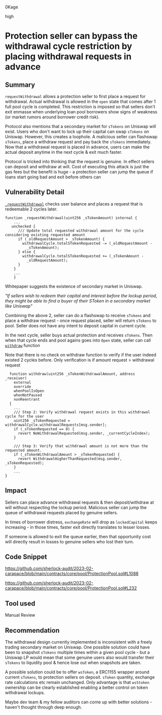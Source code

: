 0Kage

high

# Protection seller can bypass the withdrawal cycle restriction by placing withdrawal requests in advance

## Summary
`requestWithdrawal` allows a protection seller to first place a request for withdrawal. Actual withdrawal is allowed in the `open` state that comes after 1 full pool cycle is completed. This restriction is imposed so that sellers don't exit enmasse when underlying loan pool borrowers show signs of weakness (or market rumors around borrower credit risk).

Protocol also mentions that a secondary market for `sTokens` on Uniswap will exist. Users who don't want to lock up their capital can swap `sTokens` on Uniswap. However, this creates a loophole. A malicious seller can flashswap `sTokens`, place a withdraw request and pay back the `sTokens` immediately. Now that a withdrawal request is placed in advance, users can make the actual deposit anytime in the next cycle & exit much faster.

Protocol is tricked into thinking that the request is genuine. In effect sellers can deposit and withdraw at will. Cost of executing this attack is just the gas fees but the benefit is huge - a protection seller can jump the queue if loans start going bad and exit before others can

## Vulnerability Detail
[`_requestWithdrawal`](https://github.com/sherlock-audit/2023-02-carapace/blob/main/contracts/core/pool/ProtectionPool.sol#L1088) checks user balance and places a request that is redeemable 2 cycles later.

```solidity
function _requestWithdrawal(uint256 _sTokenAmount) internal {
    ...
   unchecked {
      /// Update total requested withdrawal amount for the cycle considering existing requested amount
      if (_oldRequestAmount > _sTokenAmount) {
        withdrawalCycle.totalSTokenRequested -= (_oldRequestAmount -
          _sTokenAmount);
      } else {
        withdrawalCycle.totalSTokenRequested += (_sTokenAmount -
          _oldRequestAmount);
      }
    }
    ...
    }
```

Whitepaper suggests the existence of secondary market in Uniswap.

_"If sellers wish to redeem their capital and interest before the lockup period, they might be able to find a buyer of their SToken in a secondary market like Uniswap"_

Combining the above 2, seller can do a flashswap to receive `sTokens` and place a withdraw request - once request placed, seller will return `sTokens` to pool. Seller does not have any intent to deposit capital in current cycle.

In the next cycle, seller buys actual protection and receives `sTokens`. Then when that cycle ends and pool agains goes into `Open` state, seller can call [`withdraw`](https://github.com/sherlock-audit/2023-02-carapace/blob/main/contracts/core/pool/ProtectionPool.sol#L232) function

Note that there is no check on withdraw function to verify if the user indeed existed 2 cycles before. Only verification is if amount request > withdrawal request

```solidity
  function withdraw(uint256 _sTokenWithdrawalAmount, address _receiver)
    external
    override
    whenPoolIsOpen
    whenNotPaused
    nonReentrant
  {
    ...
    /// Step 2: Verify withdrawal request exists in this withdrawal cycle for the user
    uint256 _sTokenRequested = withdrawalCycle.withdrawalRequests[msg.sender];
    if (_sTokenRequested == 0) {
      revert NoWithdrawalRequested(msg.sender, _currentCycleIndex);
    }

    /// Step 3: Verify that withdrawal amount is not more than the requested amount.
    if (_sTokenWithdrawalAmount > _sTokenRequested) {
      revert WithdrawalHigherThanRequested(msg.sender, _sTokenRequested);
    }
    ...
}

```

## Impact
Sellers can place advance withdrawal requests & then deposit/withdraw at will without respecting the lockup period. Malicious seller can jump the queue of withdrawal requests placed by genuine sellers. 

In times of borrower distress, `exchangeRate` will drop as `lockedCapital` keeps increasing - in those times, faster exit directly translates to lesser losses. 

If someone is allowed to exit the queue earlier, then that opportunity cost will directly result in losses to genuine sellers who lost their turn.

## Code Snippet
https://github.com/sherlock-audit/2023-02-carapace/blob/main/contracts/core/pool/ProtectionPool.sol#L1088

https://github.com/sherlock-audit/2023-02-carapace/blob/main/contracts/core/pool/ProtectionPool.sol#L232

## Tool used
Manual Review

## Recommendation
The withdrawal design currently implemented is inconsistent with a freely trading secondary market on Uniswap. One possible solution could have been to snapshot `sTokens` multiple times within a given pool cycle - but a Uniswap LP would mean that some genuine users also would transfer their `sTokens` to liquidity pool & hence lose out when snapshots are taken.

A possible solution could be to offer `wsToken`, a ERC1155 wrapper around current `sTokens`, to protection sellers on deposit. `sToken` quantity, exchange rate calculations etc remain unchanged. Only advantage is that `wsStoken` ownership can be clearly established enabling a better control on token withdrawal lockups. 

Maybe dev team & my fellow auditors can come up with better solutions - haven't thought through deep enough.